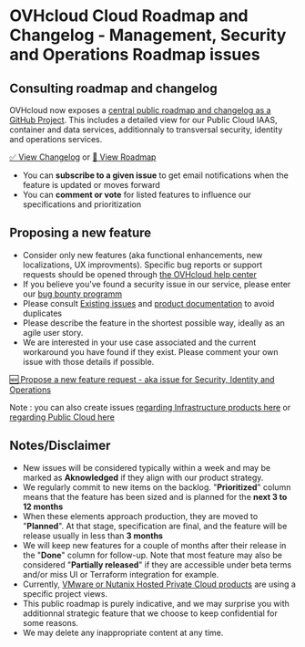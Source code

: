 # OVHcloud Cloud Roadmap and Changelog - Management, Security and Operations Roadmap issues

## Consulting roadmap and changelog
OVHcloud now exposes a [central public roadmap and changelog as a GitHub Project](https://github.com/orgs/ovh/projects/16).
This includes a detailed view for our Public Cloud IAAS, container and data services, additionnaly to transversal security, identity and operations services.

[ ✅ View Changelog](https://github.com/orgs/ovh/projects/16/views/6) or [ 📅 View Roadmap](https://github.com/orgs/ovh/projects/16/views/1)

- You can **subscribe to a given issue** to get email notifications when the feature is updated or moves forward
- You can **comment or vote** for listed features to influence our specifications and prioritization

## Proposing a new feature
- Consider only new features (aka functional enhancements, new localizations, UX improvments). Specific bug reports or support requests should be opened through  [the OVHcloud help center](https://help.ovhcloud.com/en-ie/ "the OVHcloud help center")
- If you believe you've found a security issue in our service, please enter our [bug bounty programm ](https://yeswehack.com/programs/ovh#rules "bug bounty programm ")
- Please consult [Existing issues](https://github.com/ovh/management-security-operations-roadmap/issues "Existing issues") and [product documentation](https://help.ovhcloud.com/csm/en-gb-documentation?id=kb_home "product documentation") to avoid duplicates
- Please describe the feature in the shortest possible way, ideally as an agile user story.
- We are interested in your use case associated and the current workaround you have found if they exist. Please comment your own issue with those details if possible.

[ 🆕 Propose a new feature request - aka issue for Security, Identity and Operations ](https://github.com/ovh/management-security-operations-roadmap/issues/new)

Note : you can also create issues [regarding Infrastructure products here](https://github.com/ovh/infrastructure-roadmap/issues/new) or [regarding Public Cloud here ](https://github.com/ovh/public-cloud-roadmap/issues/new?assignees=&labels=&projects=&template=feature_request.md&title=)

## Notes/Disclaimer
- New issues will be considered typically within a week and may be marked as **Aknowledged** if they align with our product strategy.
- We regularly commit to new items on the backlog. "**Prioritized**" column means that the feature has been sized and is planned for the **next 3 to 12 months**
- When these elements approach production, they are moved to "**Planned**". At that stage, specification are final, and the feature will be release usually in less than **3 months**
- We will keep new features for a couple of months after their release in the "**Done**" column for follow-up. Note that most feature may also be considered "**Partially released**" if they are accessible under beta terms and/or miss UI or Terraform integration for example.
- Currently, [VMware or Nutanix Hosted Private Cloud products](https://github.com/ovh/private-cloud-provider/projects?type=classic) are using a specific project views.
- This public roadmap is purely indicative, and we may surprise you with additionnal strategic feature that we choose to keep confidential for some reasons.
- We may delete any inappropriate content at any time.


